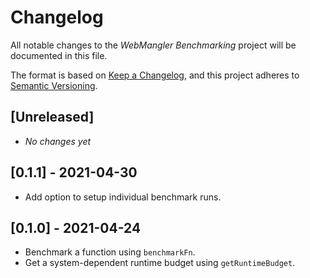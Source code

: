 # Changelog

All notable changes to the _WebMangler Benchmarking_ project will be documented
in this file.

The format is based on [Keep a Changelog], and this project adheres to [Semantic
Versioning].

## [Unreleased]

- _No changes yet_

## [0.1.1] - 2021-04-30

- Add option to setup individual benchmark runs.

## [0.1.0] - 2021-04-24

- Benchmark a function using `benchmarkFn`.
- Get a system-dependent runtime budget using `getRuntimeBudget`.

[keep a changelog]: https://keepachangelog.com/en/1.0.0/ "Keep a CHANGELOG"
[semantic versioning]: https://semver.org/spec/v2.0.0.html "Semantic versioning"
